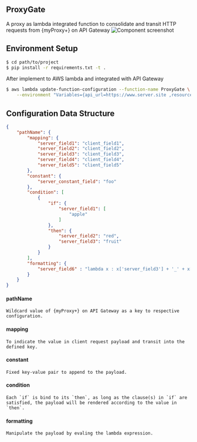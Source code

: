 ## ProxyGate
A proxy as lambda integrated function to consolidate and transit HTTP requests from {myProxy+} on API Gateway 
![Component screenshot](https://marshallfiles.s3-ap-northeast-1.amazonaws.com/ProxyGate_diagram.png)

## Environment Setup

```bash
$ cd path/to/project
$ pip install -r requirements.txt -t .
```

After implement to AWS lambda and integrated with API Gateway
```bash
$ aws lambda update-function-configuration --function-name ProxyGate \
    --environment "Variables={api_url=https://www.server.site ,resource=https://www.config.site}"
```
## Configuration Data Structure


```json
{
    "pathName": {
        "mapping": {
            "server_field1": "client_field1",
            "server_field2": "client_field2",
            "server_field3": "client_field3",
            "server_field4": "client_field4",
            "server_field5": "client_field5"
        },
        "constant": {
            "server_constant_field": "foo"
        },
        "condition": [
            {
                "if": {
                    "server_field1": [
                        "apple"
                    ]
                },
                "then": {
                    "server_field2": "red",
                    "server_field3": "fruit"
                }
            }
        ],
        "formatting": {
            "server_field6" : "lambda x : x['server_field3'] + '_' + x['server_field4']"
        }
    }
}
```
#### pathName
    Wildcard value of {myProxy+} on API Gateway as a key to respective configuration.
#### mapping
    To indicate the value in client request payload and transit into the defined key.
#### constant
    Fixed key-value pair to append to the payload.
#### condition
    Each `if` is bind to its `then`, as long as the clause(s) in `if` are satisfied, the payload will be rendered according to the value in `then`.
#### formatting
    Manipulate the payload by evaling the lambda expression.
